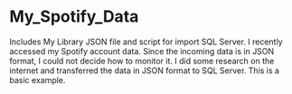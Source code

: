 # My_Spotify_Data
Includes My Library JSON file and script for import SQL Server.
I recently accessed my Spotify account data. Since the incoming data is in JSON format, I could not decide how to monitor it. I did some research on the internet and transferred the data in JSON format to SQL Server.
This is a basic example.
